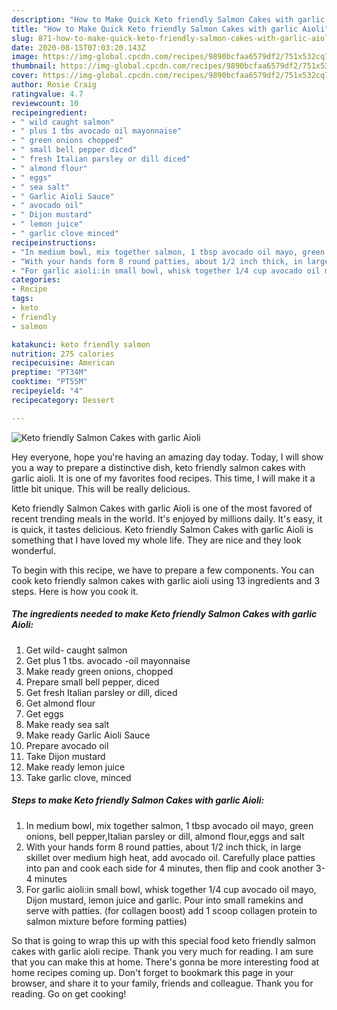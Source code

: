 ```yaml
---
description: "How to Make Quick Keto friendly Salmon Cakes with garlic Aioli"
title: "How to Make Quick Keto friendly Salmon Cakes with garlic Aioli"
slug: 871-how-to-make-quick-keto-friendly-salmon-cakes-with-garlic-aioli
date: 2020-08-15T07:03:20.143Z
image: https://img-global.cpcdn.com/recipes/9890bcfaa6579df2/751x532cq70/keto-friendly-salmon-cakes-with-garlic-aioli-recipe-main-photo.jpg
thumbnail: https://img-global.cpcdn.com/recipes/9890bcfaa6579df2/751x532cq70/keto-friendly-salmon-cakes-with-garlic-aioli-recipe-main-photo.jpg
cover: https://img-global.cpcdn.com/recipes/9890bcfaa6579df2/751x532cq70/keto-friendly-salmon-cakes-with-garlic-aioli-recipe-main-photo.jpg
author: Rosie Craig
ratingvalue: 4.7
reviewcount: 10
recipeingredient:
- " wild caught salmon"
- " plus 1 tbs avocado oil mayonnaise"
- " green onions chopped"
- " small bell pepper diced"
- " fresh Italian parsley or dill diced"
- " almond flour"
- " eggs"
- " sea salt"
- " Garlic Aioli Sauce"
- " avocado oil"
- " Dijon mustard"
- " lemon juice"
- " garlic clove minced"
recipeinstructions:
- "In medium bowl, mix together salmon, 1 tbsp avocado oil mayo, green onions, bell pepper,Italian parsley or dill, almond flour,eggs and salt"
- "With your hands form 8 round patties, about 1/2 inch thick, in large skillet over medium high heat, add avocado oil. Carefully place patties into pan and cook each side for 4 minutes, then flip and cook another 3-4 minutes"
- "For garlic aioli:in small bowl, whisk together 1/4 cup avocado oil mayo, Dijon mustard, lemon juice and garlic. Pour into small ramekins and serve with patties. (for collagen boost) add 1 scoop collagen protein to salmon mixture before forming patties)"
categories:
- Recipe
tags:
- keto
- friendly
- salmon

katakunci: keto friendly salmon 
nutrition: 275 calories
recipecuisine: American
preptime: "PT34M"
cooktime: "PT55M"
recipeyield: "4"
recipecategory: Dessert

---
```



![Keto friendly Salmon Cakes with garlic Aioli](https://img-global.cpcdn.com/recipes/9890bcfaa6579df2/751x532cq70/keto-friendly-salmon-cakes-with-garlic-aioli-recipe-main-photo.jpg)

Hey everyone, hope you're having an amazing day today. Today, I will show you a way to prepare a distinctive dish, keto friendly salmon cakes with garlic aioli. It is one of my favorites food recipes. This time, I will make it a little bit unique. This will be really delicious.

Keto friendly Salmon Cakes with garlic Aioli is one of the most favored of recent trending meals in the world. It's enjoyed by millions daily. It's easy, it is quick, it tastes delicious. Keto friendly Salmon Cakes with garlic Aioli is something that I have loved my whole life. They are nice and they look wonderful.




To begin with this recipe, we have to prepare a few components. You can cook keto friendly salmon cakes with garlic aioli using 13 ingredients and 3 steps. Here is how you cook it.

<!--inarticleads1-->

##### The ingredients needed to make Keto friendly Salmon Cakes with garlic Aioli:

1. Get  wild- caught salmon
1. Get  plus 1 tbs. avocado -oil mayonnaise
1. Make ready  green onions, chopped
1. Prepare  small bell pepper, diced
1. Get  fresh Italian parsley or dill, diced
1. Get  almond flour
1. Get  eggs
1. Make ready  sea salt
1. Make ready  Garlic Aioli Sauce
1. Prepare  avocado oil
1. Take  Dijon mustard
1. Make ready  lemon juice
1. Take  garlic clove, minced




<!--inarticleads2-->

##### Steps to make Keto friendly Salmon Cakes with garlic Aioli:

1. In medium bowl, mix together salmon, 1 tbsp avocado oil mayo, green onions, bell pepper,Italian parsley or dill, almond flour,eggs and salt
1. With your hands form 8 round patties, about 1/2 inch thick, in large skillet over medium high heat, add avocado oil. Carefully place patties into pan and cook each side for 4 minutes, then flip and cook another 3-4 minutes
1. For garlic aioli:in small bowl, whisk together 1/4 cup avocado oil mayo, Dijon mustard, lemon juice and garlic. Pour into small ramekins and serve with patties. (for collagen boost) add 1 scoop collagen protein to salmon mixture before forming patties)




So that is going to wrap this up with this special food keto friendly salmon cakes with garlic aioli recipe. Thank you very much for reading. I am sure that you can make this at home. There's gonna be more interesting food at home recipes coming up. Don't forget to bookmark this page in your browser, and share it to your family, friends and colleague. Thank you for reading. Go on get cooking!
